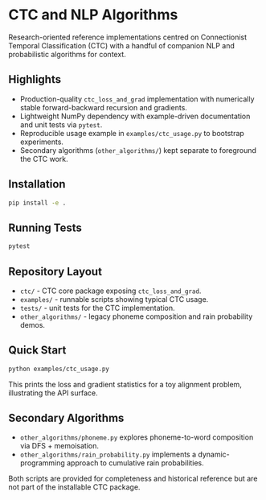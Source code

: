 # CTC and NLP Algorithms

Research-oriented reference implementations centred on Connectionist Temporal Classification (CTC) with a handful of companion NLP and probabilistic algorithms for context.

## Highlights
- Production-quality `ctc_loss_and_grad` implementation with numerically stable forward-backward recursion and gradients.
- Lightweight NumPy dependency with example-driven documentation and unit tests via `pytest`.
- Reproducible usage example in `examples/ctc_usage.py` to bootstrap experiments.
- Secondary algorithms (`other_algorithms/`) kept separate to foreground the CTC work.

## Installation

```bash
pip install -e .
```

## Running Tests

```bash
pytest
```

## Repository Layout
- `ctc/` - CTC core package exposing `ctc_loss_and_grad`.
- `examples/` - runnable scripts showing typical CTC usage.
- `tests/` - unit tests for the CTC implementation.
- `other_algorithms/` - legacy phoneme composition and rain probability demos.

## Quick Start

```bash
python examples/ctc_usage.py
```

This prints the loss and gradient statistics for a toy alignment problem, illustrating the API surface.

## Secondary Algorithms
- `other_algorithms/phoneme.py` explores phoneme-to-word composition via DFS + memoisation.
- `other_algorithms/rain_probability.py` implements a dynamic-programming approach to cumulative rain probabilities.

Both scripts are provided for completeness and historical reference but are not part of the installable CTC package.
